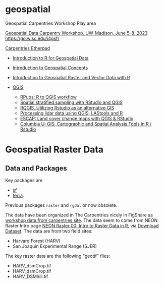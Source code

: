 # geospatial
Geospatial Carpentries Workshop Play area

[Geospatial Data Carpentry Workshop,
UW-Madison,
June 5-8, 2023](https://uw-madison-datascience.github.io/2023-06-05-uwmadison-dc/) <https://go.wisc.edu/i4gsfr>

[Carpentries Etherpad](https://pad.carpentries.org/2023-06-05-uwmadison-dc)

- [Introduction to R for Geospatial Data](https://datacarpentry.org/r-intro-geospatial/)
- [Introduction to Geospatial Concepts](https://datacarpentry.org/organization-geospatial/)
- [Introduction to Geospatial Raster and Vector Data with R](https://uw-madison-datascience.github.io/r-raster-vector-geospatial/)

- [QGIS](https://qgis.org/en/site/)
  + [RPubs: R to QGIS workflow](https://rpubs.com/DUE-methods1/r-qgis)
  + [Spatial stratified sampling with RStudio and QGIS](https://bookdown.org/einavg7/sp_technical_guide/spatial-stratified-sampling-with-rstudio-and-qgis.html)
  + [RQGIS, Utilizing Rstudio as an alternative GIS](https://dges.carleton.ca/CUOSGwiki/index.php/RQGIS,_Utilizing_Rstudio_as_an_alternative_GIS)
  + [Processing lidar data using QGIS, LAStools and R](https://rstudio-pubs-static.s3.amazonaws.com/230154_30a0bbf22e2a49ecbfa1b72b2c7a8f96.html)
  + [ESCAP: Land cover change maps with QGIS & RStudio](https://www.unescap.org/resources/producing-land-cover-change-maps-and-statistics-step-step-guide-use-qgis-and-rstudio)
  + [Columbia U: GIS, Cartographic and Spatial Analysis Tools in R / Rstudio](https://guides.library.columbia.edu/geotools/R)

# Geospatial Raster Data

## Data and Packages

Key packages are

- [sf](https://cran.r-project.org/web/packages/sf/index.html)
- [terra](https://cran.r-project.org/web/packages/terra/index.html).

Previous packages `raster` and `rgdal` or now obsolete.

The data have been organized in The Carpentries nicely in FigShare as
[workshop data from carpentries site](https://ndownloader.figshare.com/files/23135981).
The data seem to come from NEON Raster Intro page
[NEON Raster 00: Intro to Raster Data in R](https://www.neonscience.org/resources/learning-hub/tutorials/dc-raster-data-r), via [Download Dataset](https://ndownloader.figshare.com/files/3701578).
The data are from two field sites:

- Harvard Forest (HARV)
- San Joaquin Experimental Range (SJER)

The key raster data are the following "geotif" files:

- HARV_dsmCrop.tif
- HARV_dsmCrop.tif
- HARV_DSMhill.tif
